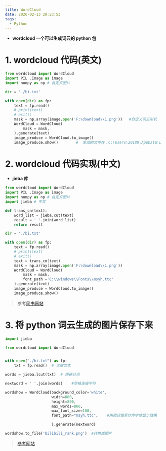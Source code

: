 ```yaml
---
title: WordCloud
date: 2020-02-13 20:23:53
tags:
  - Python
---
```


- **wordcloud 一个可以生成词云的 python 包**
  <!--more-->

# 1. wordcloud 代码(英文)

```py
from wordcloud import WordCloud
import PIL .Image as image
import numpy as np # 自定义图片

dir = './bi.txt'

with open(dir) as fp:
    text = fp.read()
    # print(text)
    # exit()
    mask = np.array(image.open('F:\download\\1.png'))   #自定义词云形状
    WordCloud = WordCloud(
        mask = mask,
    ).generate(text)
    image_produce = WordCloud.to_image()
    image_produce.show()        #  生成的文件在：C:\Users\20180\AppData\Local\Temp\jieba.cache中
```

# 2. wordcloud 代码实现(中文)

- **jieba 库**

```py
from wordcloud import WordCloud
import PIL .Image as image
import numpy as np # 自定义图片
import jieba # 中文

def trans_cn(text):
    word_list = jieba.cut(text)
    result = ' '.join(word_list)
    return result

dir = './bi.txt'

with open(dir) as fp:
    text = fp.read()
    # print(text)
    # exit()
    text = trans_cn(text)
    mask = np.array(image.open('F:\download\\1.png'))
    WordCloud = WordCloud(
        mask = mask,
        font_path ='C:\\windows\\Fonts\\msyh.ttc'
    ).generate(text)
    image_produce = WordCloud.to_image()
    image_produce.show()
```

> 参考[简书网站](https://www.jianshu.com/p/c986f5017ca7)

# 3. 将 python 词云生成的图片保存下来

```py
import jieba

from wordcloud import WordCloud


with open("./bi.txt") as fp:
    txt = fp.read()  # 读取文本

words = jieba.lcut(txt)  # 精确分词

nextword = ' '.join(words)    #空格连接字符

wordshow = WordCloud(background_color='white',
                     width=800,
                     height=800,
                     max_words=800,
                     max_font_size=100,
                     font_path="msyh.ttc",    #用微软雅黑作为字体显示效果

                     ).generate(nextword)

wordshow.to_file('bilibili_rank.png')  #转换成图片
```

> [参考网站](https://blog.csdn.net/qq_41709494/article/details/89213176)
